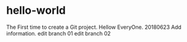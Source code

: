 # hello-world
The First time to create a Git project.
Hellow EveryOne.
20180623
Add information.
edit branch 01
edit branch 02
